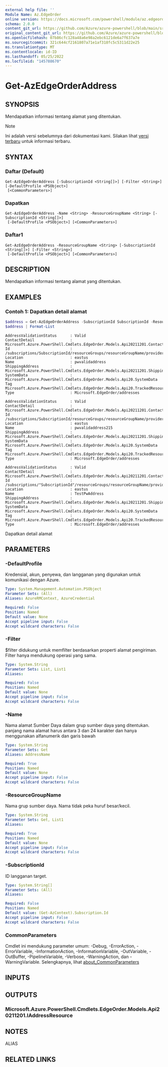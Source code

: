 ```yaml
---
external help file: ''
Module Name: Az.EdgeOrder
online version: https://docs.microsoft.com/powershell/module/az.edgeorder/get-azedgeorderaddress
schema: 2.0.0
content_git_url: https://github.com/Azure/azure-powershell/blob/main/src/EdgeOrder/help/Get-AzEdgeOrderAddress.md
original_content_git_url: https://github.com/Azure/azure-powershell/blob/main/src/EdgeOrder/help/Get-AzEdgeOrderAddress.md
ms.openlocfilehash: 07b86cfc128a48a6e98a2ebc6121de6a7f637a7e
ms.sourcegitcommit: 321c644cf2161807a71e1af318fc5c5311d22e25
ms.translationtype: MT
ms.contentlocale: id-ID
ms.lasthandoff: 05/25/2022
ms.locfileid: "145788670"
---
```

# Get-AzEdgeOrderAddress

## SYNOPSIS
Mendapatkan informasi tentang alamat yang ditentukan.

> [!NOTE]
>Ini adalah versi sebelumnya dari dokumentasi kami. Silakan lihat [versi terbaru](/powershell/module/az.edgeorder/get-azedgeorderaddress) untuk informasi terbaru.

## SYNTAX

### Daftar (Default)
```
Get-AzEdgeOrderAddress [-SubscriptionId <String[]>] [-Filter <String>] [-DefaultProfile <PSObject>]
 [<CommonParameters>]
```

### Dapatkan
```
Get-AzEdgeOrderAddress -Name <String> -ResourceGroupName <String> [-SubscriptionId <String[]>]
 [-DefaultProfile <PSObject>] [<CommonParameters>]
```

### Daftar1
```
Get-AzEdgeOrderAddress -ResourceGroupName <String> [-SubscriptionId <String[]>] [-Filter <String>]
 [-DefaultProfile <PSObject>] [<CommonParameters>]
```

## DESCRIPTION
Mendapatkan informasi tentang alamat yang ditentukan.

## EXAMPLES

### Contoh 1: Dapatkan detail alamat
```powershell
$address = Get-AzEdgeOrderAddress -SubscriptionId SubscriptionId -ResourceGroupName "resourceGroupName"
$address | Format-List
```

```output
AddressValidationStatus      : Valid
ContactDetail                : Microsoft.Azure.PowerShell.Cmdlets.EdgeOrder.Models.Api20211201.ContactDetails
Id                           : /subscriptions/SubscriptionId/resourceGroups/resourceGroupName/providers/Microsoft.EdgeOrder/addresses/pwvalidaddress
Location                     : eastus
Name                         : pwvalidaddress
ShippingAddress              : Microsoft.Azure.PowerShell.Cmdlets.EdgeOrder.Models.Api20211201.ShippingAddress
SystemData                   : Microsoft.Azure.PowerShell.Cmdlets.EdgeOrder.Models.Api20.SystemData
Tag                          : Microsoft.Azure.PowerShell.Cmdlets.EdgeOrder.Models.Api20.TrackedResourceTags
Type                         : Microsoft.EdgeOrder/addresses

AddressValidationStatus      : Valid
ContactDetail                : Microsoft.Azure.PowerShell.Cmdlets.EdgeOrder.Models.Api20211201.ContactDetails
Id                           : /subscriptions/SubscriptionId/resourceGroups/resourceGroupName/providers/Microsoft.EdgeOrder/addresses/pwvalidaddress215
Location                     : eastus
Name                         : pwvalidaddress215
ShippingAddress              : Microsoft.Azure.PowerShell.Cmdlets.EdgeOrder.Models.Api20211201.ShippingAddress
SystemData                   : Microsoft.Azure.PowerShell.Cmdlets.EdgeOrder.Models.Api20.SystemData
Tag                          : Microsoft.Azure.PowerShell.Cmdlets.EdgeOrder.Models.Api20.TrackedResourceTags
Type                         : Microsoft.EdgeOrder/addresses

AddressValidationStatus      : Valid
ContactDetail                : Microsoft.Azure.PowerShell.Cmdlets.EdgeOrder.Models.Api20211201.ContactDetails
Id                           : /subscriptions/"SubscriptionId"/resourceGroups/resourceGroupName/providers/Microsoft.EdgeOrder/addresses/TestPwAddress
Location                     : eastus
Name                         : TestPwAddress
ShippingAddress              : Microsoft.Azure.PowerShell.Cmdlets.EdgeOrder.Models.Api20211201.ShippingAddress
SystemData                   : Microsoft.Azure.PowerShell.Cmdlets.EdgeOrder.Models.Api20.SystemData
Tag                          : Microsoft.Azure.PowerShell.Cmdlets.EdgeOrder.Models.Api20.TrackedResourceTags
Type                         : Microsoft.EdgeOrder/addresses
```

Dapatkan detail alamat

## PARAMETERS

### -DefaultProfile
Kredensial, akun, penyewa, dan langganan yang digunakan untuk komunikasi dengan Azure.

```yaml
Type: System.Management.Automation.PSObject
Parameter Sets: (All)
Aliases: AzureRMContext, AzureCredential

Required: False
Position: Named
Default value: None
Accept pipeline input: False
Accept wildcard characters: False
```

### -Filter
$filter didukung untuk memfilter berdasarkan properti alamat pengiriman.
Filter hanya mendukung operasi yang sama.

```yaml
Type: System.String
Parameter Sets: List, List1
Aliases:

Required: False
Position: Named
Default value: None
Accept pipeline input: False
Accept wildcard characters: False
```

### -Name
Nama alamat Sumber Daya dalam grup sumber daya yang ditentukan.
panjang nama alamat harus antara 3 dan 24 karakter dan hanya menggunakan alfanumerik dan garis bawah

```yaml
Type: System.String
Parameter Sets: Get
Aliases: AddressName

Required: True
Position: Named
Default value: None
Accept pipeline input: False
Accept wildcard characters: False
```

### -ResourceGroupName
Nama grup sumber daya.
Nama tidak peka huruf besar/kecil.

```yaml
Type: System.String
Parameter Sets: Get, List1
Aliases:

Required: True
Position: Named
Default value: None
Accept pipeline input: False
Accept wildcard characters: False
```

### -SubscriptionId
ID langganan target.

```yaml
Type: System.String[]
Parameter Sets: (All)
Aliases:

Required: False
Position: Named
Default value: (Get-AzContext).Subscription.Id
Accept pipeline input: False
Accept wildcard characters: False
```

### CommonParameters
Cmdlet ini mendukung parameter umum: -Debug, -ErrorAction, -ErrorVariable, -InformationAction, -InformationVariable, -OutVariable, -OutBuffer, -PipelineVariable, -Verbose, -WarningAction, dan -WarningVariable. Selengkapnya, lihat [about_CommonParameters](http://go.microsoft.com/fwlink/?LinkID=113216)

## INPUTS

## OUTPUTS

### Microsoft.Azure.PowerShell.Cmdlets.EdgeOrder.Models.Api20211201.IAddressResource

## NOTES

ALIAS

## RELATED LINKS

